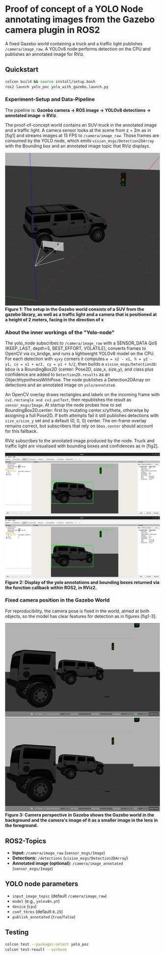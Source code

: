 # Proof of concept of a YOLO Node annotating images from the Gazebo camera plugin in ROS2

A fixed Gazebo world containing a truck and a traffic light publishes `/camera/image_raw`.
A YOLOv8 node performs detection on the CPU and publishes an annotated image for RViz.

## Quickstart
```bash
colcon build && source install/setup.bash
ros2 launch yolo_poc yolo_with_gazebo.launch.py
```

### Experiment-Setup and Data-Pipeline
The pipeline is: **Gazebo camera → ROS image → YOLOv8 detections → annotated image → RViz**.

The proof-of-concept world contains an SUV-truck in the annotated image and a traffic light. A camera sensor looks at the scene from z = 2m as in [fig1] and streams images at 15 FPS to `/camera/image_raw`. Those frames are consumed by the YOLO node, which emits `vision_msgs/Detection2DArray` with the Bounding box and an annotated image topic that RViz displays.

<a id="fig1"></a>
![POC setup](docs/POC-SETUP_IN-GAZEBO-WITH-YOLO_TRUCK-SETUP.png)
**Figure 1: The setup in the Gazebo world consists of a SUV from the gazebo library, as well as a traffic light and a camera that is positioned at a height of 2 meters, facing in the direction of x**

### About the inner workings of the "Yolo-node"

The yolo_node subscribes to `/camera/image_raw` with a SENSOR_DATA QoS (KEEP_LAST, depth=5, BEST_EFFORT, VOLATILE), converts frames to OpenCV via cv_bridge, and runs a lightweight YOLOv8 model on the CPU. For each detection with `xyxy` corners it computes `w = x2 - x1, h = y2 - y1, cx = x1 + w/2, cy = y1 + h/2`, then builds a `vision_msgs/Detection2D`: bbox is a BoundingBox2D (center: Pose2D, size_x, size_y), and class plus confidence are added to `Detection2D.results` as an ObjectHypothesisWithPose. The node publishes a Detection2DArray on detections and an annotated image on `yolo/annotated`.

An OpenCV overlay draws rectangles and labels on the incoming frame with `cv2.rectangle and cv2.putText`, then republishes the result as `sensor_msgs/Image`. At startup the node probes how to set BoundingBox2D.center: first by mutating center.x/y/theta, otherwise by assigning a full Pose2D. If both attempts fail it still publishes detections with `size_x/size_y` set and a default (0, 0, 0) center. The on-frame overlay remains correct, but subscribers that rely on `bbox.center` should account for this fallback.

RViz subscribes to the annotated image produced by the node. Truck and traffic light are visualised with bounding boxes and confidences as in [fig2].

<a id="fig2"></a>
[![RViz annotated image](docs/yolo-annotated-image_in_rviz.png)](docs/yolo-annotated-image_in_rviz.png)
![RViz annotated image with nomacs](docs/YOLO-ANNOTATED-IMAGE_IN_RVIZ.png)
**Figure 2: Display of the yolo annotations and bounding boxes returned via the function callback within ROS2, in RViz2.**

### Fixed camera position in the Gazebo World
For reproducibility, the camera pose is fixed in the world, aimed at both objects, so the model has clear features for detection as in figures [fig1-3].

<a id="fig3"></a>
[![Camera perspective](docs/camera-perspective-in-gazebo-with-yolo_truck-setup.png)](docs/camera-perspective-in-gazebo-with-yolo_truck-setup.png)
![Camera perspective](docs/CAMERA-PERSPECTIVE-IN-GAZEBO-WITH-YOLO_TRUCK-SETUP.png)
**Figure 3: Camera perspective in Gazebo shows the Gazebo world in the background and the camera's image of it as a smaller image in the lens in the foreground.**

## ROS2-Topics
- **Input:** `/camera/image_raw` (`sensor_msgs/Image`)
- **Detections:** `/detections` (`vision_msgs/Detection2DArray`)
- **Annotated image (optional):** `/camera/image_annotated` (`sensor_msgs/Image`)

## YOLO node parameters
- `input_image_topic` (default `/camera/image_raw`)
- `model` (e.g., `yolov8n.pt`)
- `device` (`cpu`)
- `conf_thres` (default `0.25`)
- `publish_annotated` (`true`/`false`)

## Testing
```bash
colcon test --packages-select yolo_poc
colcon test-result --verbose
```


